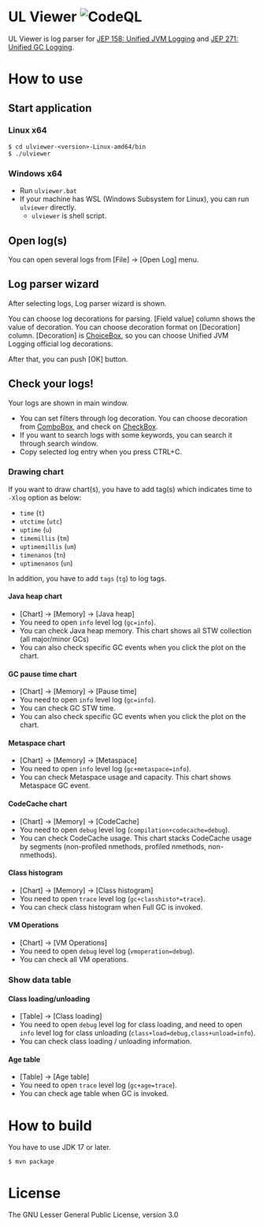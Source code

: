 UL Viewer
![CodeQL](../../workflows/CodeQL/badge.svg)
===================

UL Viewer is log parser for [JEP 158: Unified JVM Logging](http://openjdk.java.net/jeps/158) and [JEP 271: Unified GC Logging](http://openjdk.java.net/jeps/271).

# How to use

## Start application

### Linux x64

```
$ cd ulviewer-<version>-Linux-amd64/bin
$ ./ulviewer
```

### Windows x64

* Run `ulviewer.bat`
* If your machine has WSL (Windows Subsystem for Linux), you can run `ulviewer` directly.
    * `ulviewer` is shell script.

## Open log(s)

You can open several logs from [File] -> [Open Log] menu.

## Log parser wizard

After selecting logs, Log parser wizard is shown.

You can choose log decorations for parsing. [Field value] column shows the value of decoration. You can choose decoration format on [Decoration] column. [Decoration] is [ChoiceBox](https://docs.oracle.com/javase/8/javafx/api/javafx/scene/control/ChoiceBox.html), so you can choose Unified JVM Logging official log decorations.  

After that, you can push [OK] button.

## Check your logs!

Your logs are shown in main window.

* You can set filters through log decoration. You can choose decoration from [ComboBox](https://docs.oracle.com/javase/8/javafx/api/javafx/scene/control/ComboBox.html), and check on [CheckBox](https://docs.oracle.com/javase/8/javafx/api/javafx/scene/control/CheckBox.html).
* If you want to search logs with some keywords, you can search it through search window.
* Copy selected log entry when you press CTRL+C.

### Drawing chart

If you want to draw chart(s), you have to add tag(s) which indicates time to `-Xlog` option as below:

* `time` (`t`)
* `utctime` (`utc`)
* `uptime` (`u`)
* `timemillis` (`tm`)
* `uptimemillis` (`um`)
* `timenanos` (`tn`)
* `uptimenanos` (`un`)

In addition, you have to add `tags` (`tg`) to log tags.

#### Java heap chart

* [Chart] -> [Memory] -> [Java heap]
* You need to open `info` level log (`gc=info`).
* You can check Java heap memory. This chart shows all STW collection (all major/minor GCs)
* You can also check specific GC events when you click the plot on the chart.

#### GC pause time chart

* [Chart] -> [Memory] -> [Pause time]
* You need to open `info` level log (`gc=info`).
* You can check GC STW time.
* You can also check specific GC events when you click the plot on the chart.

#### Metaspace chart

* [Chart] -> [Memory] -> [Metaspace]
* You need to open `info` level log (`gc+metaspace=info`).
* You can check Metaspace usage and capacity. This chart shows Metaspace GC event.

#### CodeCache chart

* [Chart] -> [Memory] -> [CodeCache]
* You need to open `debug` level log (`compilation+codecache=debug`).
* You can check CodeCache usage. This chart stacks CodeCache usage by segments (non-profiled nmethods, profiled nmethods, non-nmethods).

#### Class histogram

* [Chart] -> [Memory] -> [Class histogram]
* You need to open `trace` level log (`gc+classhisto*=trace`).
* You can check class histogram when Full GC is invoked.

#### VM Operations

* [Chart] -> [VM Operations]
* You need to open `debug` level log (`vmoperation=debug`).
* You can check all VM operations.

### Show data table

#### Class loading/unloading

* [Table] -> [Class loading]
* You need to open `debug` level log for class loading, and need to open `info` level log for class unloading (`class+load=debug,class+unload=info`).
* You can check class loading / unloading information.

#### Age table

* [Table] -> [Age table]
* You need to open `trace` level log (`gc+age=trace`).
* You can check age table when GC is invoked.

# How to build

You have to use JDK 17 or later.

```
$ mvn package
```

# License

The GNU Lesser General Public License, version 3.0
